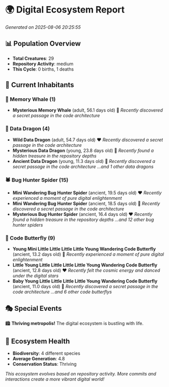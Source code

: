 # 🌍 Digital Ecosystem Report
*Generated on 2025-08-06 20:25:55*

## 📊 Population Overview
- **Total Creatures**: 29
- **Repository Activity**: medium
- **This Cycle**: 0 births, 1 deaths

## 👥 Current Inhabitants

### 🐋 Memory Whale (1)
- **Mysterious Memory Whale** (adult, 56.1 days old) 💛
  *Recently discovered a secret passage in the code architecture*

### 🐉 Data Dragon (4)
- **Wild Data Dragon** (adult, 54.7 days old) ❤️
  *Recently discovered a secret passage in the code architecture*
- **Mysterious Data Dragon** (young, 23.8 days old) 💚
  *Recently found a hidden treasure in the repository depths*
- **Ancient Data Dragon** (young, 11.3 days old) 💚
  *Recently discovered a secret passage in the code architecture*
  *...and 1 other data dragons*

### 🕷️ Bug Hunter Spider (15)
- **Mini Wandering Bug Hunter Spider** (ancient, 19.5 days old) ❤️
  *Recently experienced a moment of pure digital enlightenment*
- **Mini Wandering Bug Hunter Spider** (ancient, 18.5 days old) 💛
  *Recently discovered a secret passage in the code architecture*
- **Mysterious Bug Hunter Spider** (ancient, 16.4 days old) ❤️
  *Recently found a hidden treasure in the repository depths*
  *...and 12 other bug hunter spiders*

### 🦋 Code Butterfly (9)
- **Young Mini Little Little Little Little Young Wandering Code Butterfly** (ancient, 13.2 days old) 💛
  *Recently experienced a moment of pure digital enlightenment*
- **Little Young Little Little Little Little Young Wandering Code Butterfly** (ancient, 12.8 days old) ❤️
  *Recently felt the cosmic energy and danced under the digital stars*
- **Baby Young Little Little Little Little Young Wandering Code Butterfly** (ancient, 11.0 days old) 💛
  *Recently discovered a secret passage in the code architecture*
  *...and 6 other code butterflys*

## 🎭 Special Events

🏙️ **Thriving metropolis!** The digital ecosystem is bustling with life.

## 🔬 Ecosystem Health
- **Biodiversity**: 4 different species
- **Average Generation**: 4.8
- **Conservation Status**: Thriving

*This ecosystem evolves based on repository activity. More commits and interactions create a more vibrant digital world!*